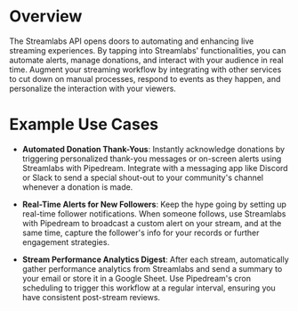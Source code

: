 # Overview

The Streamlabs API opens doors to automating and enhancing live streaming experiences. By tapping into Streamlabs' functionalities, you can automate alerts, manage donations, and interact with your audience in real time. Augment your streaming workflow by integrating with other services to cut down on manual processes, respond to events as they happen, and personalize the interaction with your viewers.

# Example Use Cases

- **Automated Donation Thank-Yous**: Instantly acknowledge donations by triggering personalized thank-you messages or on-screen alerts using Streamlabs with Pipedream. Integrate with a messaging app like Discord or Slack to send a special shout-out to your community's channel whenever a donation is made.

- **Real-Time Alerts for New Followers**: Keep the hype going by setting up real-time follower notifications. When someone follows, use Streamlabs with Pipedream to broadcast a custom alert on your stream, and at the same time, capture the follower's info for your records or further engagement strategies.

- **Stream Performance Analytics Digest**: After each stream, automatically gather performance analytics from Streamlabs and send a summary to your email or store it in a Google Sheet. Use Pipedream's cron scheduling to trigger this workflow at a regular interval, ensuring you have consistent post-stream reviews.
